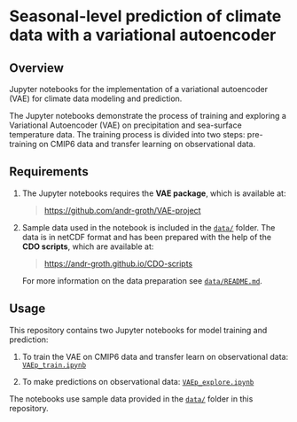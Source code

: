 # Seasonal-level prediction of climate data with a variational autoencoder

## Overview

Jupyter notebooks for the implementation of a variational autoencoder (VAE) for climate data modeling and prediction.

The Jupyter notebooks demonstrate the process of training and exploring a Variational Autoencoder (VAE) on precipitation and sea-surface temperature data. The training process is divided into two steps: pre-training on CMIP6 data and transfer learning on observational data.

## Requirements

1. The Jupyter notebooks requires the __VAE package__, which is available at:

    > https://github.com/andr-groth/VAE-project

2. Sample data used in the notebook is included in the [`data/`](/data/) folder. The data is in netCDF format and has been prepared with the help of the __CDO scripts__, which are available at:

    > https://andr-groth.github.io/CDO-scripts

    For more information on the data preparation see [`data/README.md`](/data/README.md).

## Usage

This repository contains two Jupyter notebooks for model training and prediction:

1. To train the VAE on CMIP6 data and transfer learn on observational data: [`VAEp_train.ipynb`](VAEp_train.ipynb)

2. To make predictions on observational data: [`VAEp_explore.ipynb`](VAEp_explore.ipynb)

The notebooks use sample data provided in the [`data/`](/data/) folder in this repository.